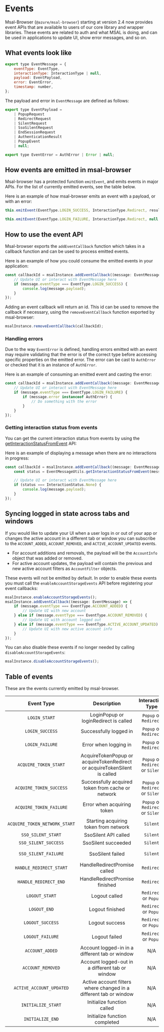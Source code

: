 # Events

Msal-Browser (`@azure/msal-browser`) starting at version 2.4 now provides event APIs that are available to users of our core library and wrapper libraries. These events are related to auth and what MSAL is doing, and can be used in applications to update UI, show error messages, and so on.

## What events look like

```javascript
export type EventMessage = {
    eventType: EventType,
    interactionType: InteractionType | null,
    payload: EventPayload,
    error: EventError,
    timestamp: number,
};
```

The payload and error in `EventMessage` are defined as follows:

```javascript
export type EventPayload =
    | PopupRequest
    | RedirectRequest
    | SilentRequest
    | SsoSilentRequest
    | EndSessionRequest
    | AuthenticationResult
    | PopupEvent
    | null;

export type EventError = AuthError | Error | null;
```

## How events are emitted in msal-browser

Msal-browser has a protected function `emitEvent`, and emits events in major APIs. For the list of currently emitted events, see the table below.

Here is an example of how msal-browser emits an event with a payload, or with an error:

```javascript
this.emitEvent(EventType.LOGIN_SUCCESS, InteractionType.Redirect, result);

this.emitEvent(EventType.LOGIN_FAILURE, InteractionType.Redirect, null, e);
```

## How to use the event API

Msal-browser exports the `addEventCallback` function which takes in a callback function and can be used to process emitted events.

Here is an example of how you could consume the emitted events in your application:

```javascript
const callbackId = msalInstance.addEventCallback((message: EventMessage) => {
    // Update UI or interact with EventMessage here
    if (message.eventType === EventType.LOGIN_SUCCESS) {
        console.log(message.payload);
    }
});
```

Adding an event callback will return an id. This id can be used to remove the callback if necessary, using the `removeEventCallback` function exported by msal-browser:

```javascript
msalInstance.removeEventCallback(callbackId);
```

### Handling errors

Due to the way `EventError` is defined, handling errors emitted with an event may require validating that the error is of the correct type before accessing specific properties on the emitted error. The error can be cast to `AuthError` or checked that it is an instance of `AuthError`.

Here is an example of consuming an emitted event and casting the error:

```javascript
const callbackId = msalInstance.addEventCallback((message: EventMessage) => {
    // Update UI or interact with EventMessage here
    if (message.eventType === EventType.LOGIN_FAILURE) {
        if (message.error instanceof AuthError) {
            // Do something with the error
        }
    }
});
```

### Getting interaction status from events

You can get the current interaction status from events by using the [getInteractionStatusFromEvent](https://azuread.github.io/microsoft-authentication-library-for-js/ref/classes/_azure_msal_browser.eventmessageutils.html#getinteractionstatusfromevent) API:

Here is an example of displaying a message when there are no interactions in progress:

```javascript
const callbackId = msalInstance.addEventCallback((message: EventMessage) => {
    const status = EventMessageUtils.getInteractionStatusFromEvent(message);

    // Update UI or interact with EventMessage here
    if (status === InteractionStatus.None) {
        console.log(message.payload);
    }
});
```

## Syncing logged in state across tabs and windows

If you would like to update your UI when a user logs in or out of your app or changes the active account in a different tab or window you can subscribe to the `ACCOUNT_ADDED`, `ACCOUNT_REMOVED`, and `ACTIVE_ACCOUNT_UPDATED` events.

-   For account additions and removals, the payload will be the `AccountInfo` object that was added or removed.
-   For active account updates, the payload will contain the previous and new active account filters as `AccountFilter` objects.

These events will not be emitted by default. In order to enable these events you must call the `enableAccountStorageEvents` API before registering your event callbacks:

```javascript
msalInstance.enableAccountStorageEvents();
msalInstance.addEventCallback((message: EventMessage) => {
    if (message.eventType === EventType.ACCOUNT_ADDED) {
        // Update UI with new account
    } else if (message.eventType === EventType.ACCOUNT_REMOVED) {
        // Update UI with account logged out
    } else if (message.eventType === EventType.ACTIVE_ACCOUNT_UPDATED) {
        // Update UI with new active account info
    }
});
```

You can also disable these events if no longer needed by calling `disableAccountStorageEvents`:

```javascript
msalInstance.disableAccountStorageEvents();
```

## Table of events

These are the events currently emitted by msal-browser.

|          Event Type           |                                Description                                |         Interaction Type          |                                                                                                                                                                                                          Payload                                                                                                                                                                                                          |                                                                 Error                                                                 |
| :---------------------------: | :-----------------------------------------------------------------------: | :-------------------------------: | :-----------------------------------------------------------------------------------------------------------------------------------------------------------------------------------------------------------------------------------------------------------------------------------------------------------------------------------------------------------------------------------------------------------------------: | :-----------------------------------------------------------------------------------------------------------------------------------: |
|         `LOGIN_START`         |                   LoginPopup or loginRedirect is called                   |       `Popup` or `Redirect`       |                                                                     [PopupRequest](https://azuread.github.io/microsoft-authentication-library-for-js/ref/modules/_azure_msal_browser.html#popuprequest) or [RedirectRequest](https://azuread.github.io/microsoft-authentication-library-for-js/ref/modules/_azure_msal_browser.html#redirectrequest)                                                                      |                                                                                                                                       |
|        `LOGIN_SUCCESS`        |                          Successfully logged in                           |       `Popup` or `Redirect`       |                                                                                                                                    [AuthenticationResult](https://azuread.github.io/microsoft-authentication-library-for-js/ref/modules/_azure_msal_common.html#authenticationresult)                                                                                                                                     |                                                                                                                                       |
|        `LOGIN_FAILURE`        |                           Error when logging in                           |       `Popup` or `Redirect`       |                                                                                                                                                                                                                                                                                                                                                                                                                           | [AuthError](https://azuread.github.io/microsoft-authentication-library-for-js/ref/classes/_azure_msal_common.autherror.html) or Error |
|     `ACQUIRE_TOKEN_START`     | AcquireTokenPopup or acquireTokenRedirect or acquireTokenSilent is called | `Popup` or `Redirect` or `Silent` | [PopupRequest](https://azuread.github.io/microsoft-authentication-library-for-js/ref/modules/_azure_msal_browser.html#popuprequest) or [RedirectRequest](https://azuread.github.io/microsoft-authentication-library-for-js/ref/modules/_azure_msal_browser.html#redirectrequest) or [SilentRequest](https://azuread.github.io/microsoft-authentication-library-for-js/ref/modules/_azure_msal_browser.html#silentrequest) |                                                                                                                                       |
|    `ACQUIRE_TOKEN_SUCCESS`    |             Successfully acquired token from cache or network             | `Popup` or `Redirect` or `Silent` |                                                                                                                                    [AuthenticationResult](https://azuread.github.io/microsoft-authentication-library-for-js/ref/modules/_azure_msal_common.html#authenticationresult)                                                                                                                                     |                                                                                                                                       |
|    `ACQUIRE_TOKEN_FAILURE`    |                        Error when acquiring token                         | `Popup` or `Redirect` or `Silent` |                                                                                                                                                                                                                                                                                                                                                                                                                           | [AuthError](https://azuread.github.io/microsoft-authentication-library-for-js/ref/classes/_azure_msal_common.autherror.html) or Error |
| `ACQUIRE_TOKEN_NETWORK_START` |                   Starting acquiring token from network                   |             `Silent`              |                                                                                                                                                                                                                                                                                                                                                                                                                           |                                                                                                                                       |
|      `SSO_SILENT_START`       |                           SsoSilent API called                            |             `Silent`              |                                                                                                                                        [SsoSilentRequest](https://azuread.github.io/microsoft-authentication-library-for-js/ref/modules/_azure_msal_browser.html#ssosilentrequest)                                                                                                                                        |                                                                                                                                       |
|     `SSO_SILENT_SUCCESS`      |                            SsoSilent succeeded                            |             `Silent`              |                                                                                                                                    [AuthenticationResult](https://azuread.github.io/microsoft-authentication-library-for-js/ref/modules/_azure_msal_common.html#authenticationresult)                                                                                                                                     |                                                                                                                                       |
|     `SSO_SILENT_FAILURE`      |                             SsoSilent failed                              |             `Silent`              |                                                                                                                                                                                                                                                                                                                                                                                                                           | [AuthError](https://azuread.github.io/microsoft-authentication-library-for-js/ref/classes/_azure_msal_common.autherror.html) or Error |
|    `HANDLE_REDIRECT_START`    |                       HandleRedirectPromise called                        |            `Redirect`             |                                                                                                                                                                                                                                                                                                                                                                                                                           |                                                                                                                                       |
|     `HANDLE_REDIRECT_END`     |                      HandleRedirectPromise finished                       |            `Redirect`             |                                                                                                                                                                                                                                                                                                                                                                                                                           |                                                                                                                                       |
|        `LOGOUT_START`         |                               Logout called                               |       `Redirect` or `Popup`       |                                                         [EndSessionRequest](https://azuread.github.io/microsoft-authentication-library-for-js/ref/modules/_azure_msal_browser.html#endsessionrequest) or [EndSessionPopupRequest](https://azuread.github.io/microsoft-authentication-library-for-js/ref/modules/_azure_msal_browser.html#endsessionpopuprequest)                                                          |                                                                                                                                       |
|         `LOGOUT_END`          |                              Logout finished                              |       `Redirect` or `Popup`       |                                                                                                                                                                                                                                                                                                                                                                                                                           |                                                                                                                                       |
|       `LOGOUT_SUCCESS`        |                              Logout success                               |       `Redirect` or `Popup`       |                                                         [EndSessionRequest](https://azuread.github.io/microsoft-authentication-library-for-js/ref/modules/_azure_msal_browser.html#endsessionrequest) or [EndSessionPopupRequest](https://azuread.github.io/microsoft-authentication-library-for-js/ref/modules/_azure_msal_browser.html#endsessionpopuprequest)                                                          |                                                                                                                                       |
|       `LOGOUT_FAILURE`        |                               Logout failed                               |       `Redirect` or `Popup`       |                                                                                                                                                                                                                                                                                                                                                                                                                           | [AuthError](https://azuread.github.io/microsoft-authentication-library-for-js/ref/classes/_azure_msal_common.autherror.html) or Error |
|        `ACCOUNT_ADDED`        |              Account logged-in in a different tab or window               |                N/A                |                                                                                                                                              [AccountInfo](https://azuread.github.io/microsoft-authentication-library-for-js/ref/types/_azure_msal_common.AccountInfo.html)                                                                                                                                               |                                                                  N/A                                                                  |
|       `ACCOUNT_REMOVED`       |              Account logged-out in a different tab or window              |                N/A                |                                                                                                                                              [AccountInfo](https://azuread.github.io/microsoft-authentication-library-for-js/ref/types/_azure_msal_common.AccountInfo.html)                                                                                                                                               |                                                                  N/A                                                                  |
|   `ACTIVE_ACCOUNT_UPDATED`    |     Active account filters where changed in a different tab or window     |                N/A                |                                                                                                                                        [ActiveAccountChangeEvent](https://azuread.github.io/microsoft-authentication-library-for-js/ref/types/_azure_msal_browser.PopupEvent.html)                                                                                                                                        |                                                                  NA                                                                   |
|      `INITIALIZE_START`       |                        Initialize function called                         |                N/A                |                                                                                                                                                                                                            N/A                                                                                                                                                                                                            |                                                                  N/A                                                                  |
|       `INITIALIZE_END`        |                       Initialize function completed                       |                N/A                |                                                                                                                                                                                                            N/A                                                                                                                                                                                                            |                                                                  N/A                                                                  |
